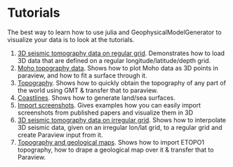 # Tutorials

The best way to learn how to use julia and GeophysicalModelGenerator to visualize your data is to look at the tutorials.

1. [3D seismic tomography data on regular grid](./man/tutorial_load3DSeismicData.md). Demonstrates how to load 3D data that are defined on a regular longitude/latitude/depth grid.
2. [Moho topography data](./man/tutorial_MohoTopo.md). Shows how to plot Moho data as 3D points in paraview, and how to fit a surface through it.
3. [Topography](./man/tutorial_GMT_Topography.md). Shows how to quickly obtain the topography of any part of the world using GMT & transfer that to paraview.
4. [Coastlines](./man/tutorial_Coastlines.md). Shows how to generate land/sea surfaces.
5. [Import screenshots](./man/tutorial_Coastlines.md). Gives examples how you can easily import screenshots from published papers and visualize them in 3D 
6. [3D seismic tomography data on irregular grid](./man/tutorial_loadirregular3DSeismicData.md). Shows how to interpolate 3D seismic data, given on an irregular lon/lat grid, to a regular grid and create Paraview input from it.
7. [Topography and geological maps](./man/tutorial_GMT_Topography_GeologicalMap.md). Shows how to import ETOPO1 topography, how to drape a geological map over it & transfer that to Paraview.
